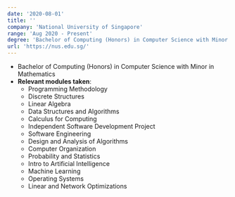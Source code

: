 ```yaml
---
date: '2020-08-01'
title: ''
company: 'National University of Singapore'
range: 'Aug 2020 - Present'
degree: 'Bachelor of Computing (Honors) in Computer Science with Minor in Mathematics'
url: 'https://nus.edu.sg/'
---
```


- Bachelor of Computing (Honors) in Computer Science with Minor in Mathematics
- **Relevant modules taken**:
    - Programming Methodology
    - Discrete Structures
    - Linear Algebra
    - Data Structures and Algorithms
    - Calculus for Computing
    - Independent Software Development Project
    - Software Engineering
    - Design and Analysis of Algorithms
    - Computer Organization
    - Probability and Statistics
    - Intro to Artificial Intelligence
    - Machine Learning
    - Operating Systems
    - Linear and Network Optimizations